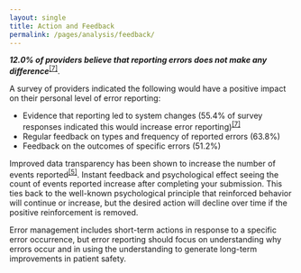 ```yaml
---
layout: single
title: Action and Feedback
permalink: /pages/analysis/feedback/
---
```


**_12.0% of providers believe that reporting errors does not make any difference_**<sup>[[7]](https://rauchb.github.io/RMI-5103/assets/sources/#7)</sup>.

A survey of providers indicated the following would have a positive impact on their personal level of error reporting:
- Evidence that reporting led to system changes (55.4% of survey responses indicated this would increase error reporting)<sup>[[7]](https://rauchb.github.io/RMI-5103/assets/sources/#7)</sup>
- Regular feedback on types and frequency of reported errors (63.8%)
- Feedback on the outcomes of specific errors (51.2%)

Improved data transparency has been shown to increase the number of events reported<sup>[[5]](https://rauchb.github.io/RMI-5103/assets/sources/#5)</sup>. Instant feedback and psychological effect seeing the count of events reported increase after completing your submission. This ties back to the well-known psychological principle that reinforced behavior will continue or increase, but the desired action will decline over time if the positive reinforcement is removed. 

Error management includes short-term actions in response to a specific error occurrence, but error reporting should focus on understanding why errors occur and in using the understanding to generate long-term improvements in patient safety.  